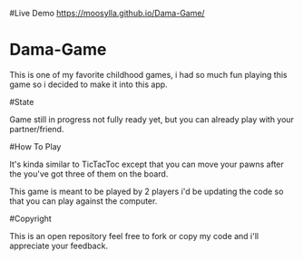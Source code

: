 #Live Demo
 https://moosylla.github.io/Dama-Game/

# Dama-Game
This is one of my favorite childhood games, i had so much fun playing this game so i decided to make it into this app.

#State

Game still in progress not fully ready yet, but you can already play with your partner/friend.

#How To Play

It's kinda similar to TicTacToc except that you can move your pawns after the you've got three of them on the board.

This game is meant to be played by 2 players i'd be updating the code so that you can play against the computer.


#Copyright 

This is an open repository feel free to fork or copy my code and i'll appreciate your feedback.
